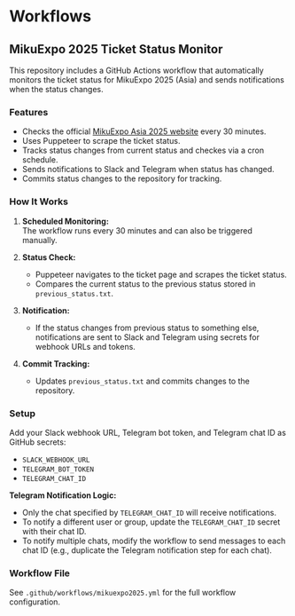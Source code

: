# Workflows

## MikuExpo 2025 Ticket Status Monitor

This repository includes a GitHub Actions workflow that automatically monitors the ticket status for MikuExpo 2025 (Asia) and sends notifications when the status changes.

### Features

- Checks the official [MikuExpo Asia 2025 website](https://mikuexpo.com/asia2025/) every 30 minutes.
- Uses Puppeteer to scrape the ticket status.
- Tracks status changes from current status and checkes via a cron schedule.
- Sends notifications to Slack and Telegram when status has changed.
- Commits status changes to the repository for tracking.

### How It Works

1. **Scheduled Monitoring:**  
   The workflow runs every 30 minutes and can also be triggered manually.

2. **Status Check:**  
   - Puppeteer navigates to the ticket page and scrapes the ticket status.
   - Compares the current status to the previous status stored in `previous_status.txt`.

3. **Notification:**  
   - If the status changes from previous status to something else, notifications are sent to Slack and Telegram using secrets for webhook URLs and tokens.

4. **Commit Tracking:**  
   - Updates `previous_status.txt` and commits changes to the repository.

### Setup

Add your Slack webhook URL, Telegram bot token, and Telegram chat ID as GitHub secrets:

- `SLACK_WEBHOOK_URL`
- `TELEGRAM_BOT_TOKEN`
- `TELEGRAM_CHAT_ID`

**Telegram Notification Logic:**

- Only the chat specified by `TELEGRAM_CHAT_ID` will receive notifications.
- To notify a different user or group, update the `TELEGRAM_CHAT_ID` secret with their chat ID.
- To notify multiple chats, modify the workflow to send messages to each chat ID (e.g., duplicate the Telegram notification step for each chat).

### Workflow File

See `.github/workflows/mikuexpo2025.yml` for the full workflow configuration.
